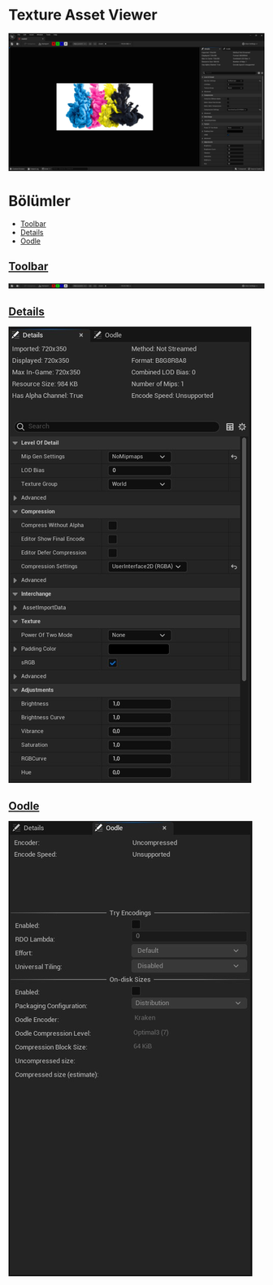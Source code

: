 # Texture Asset Viewer

<img src="../../Dosyalar/Texture_Asset_Viewer.jpg">



# Bölümler

* [Toolbar](#toolbar)
* [Details](#details)
* [Oodle](#oodle)


## [Toolbar](Toolbar)
<img src="../../Dosyalar/Texture_Asset_Viewer_Toolbar.jpg">

## [Details](Details)
<img src="../../Dosyalar/Texture_Asset_Viewer_Details.jpg">

## [Oodle](Oodle)
<img src="../../Dosyalar/Texture_Asset_Viewer_Oodle.jpg">

